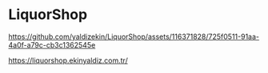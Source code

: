 # LiquorShop
 


https://github.com/yaldizekin/LiquorShop/assets/116371828/725f0511-91aa-4a0f-a79c-cb3c1362545e

https://liquorshop.ekinyaldiz.com.tr/
